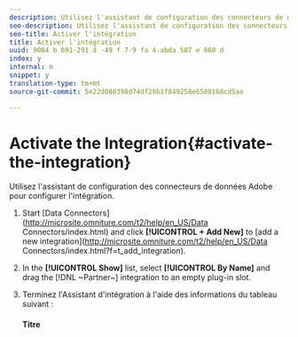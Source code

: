 ```yaml
---
description: Utilisez l'assistant de configuration des connecteurs de données Adobe pour configurer l'intégration.
seo-description: Utilisez l'assistant de configuration des connecteurs de données Adobe pour configurer l'intégration.
seo-title: Activer l'intégration
title: Activer l'intégration
uuid: 9084 b 691-291 d -49 f 7-9 fa 4-abda 507 e 060 d
index: y
internal: n
snippet: y
translation-type: tm+mt
source-git-commit: 5e22d080398d74df29b1f849258e6500168cd5aa

---
```



# Activate the Integration{#activate-the-integration}

Utilisez l'assistant de configuration des connecteurs de données Adobe pour configurer l'intégration.

1. Start [Data Connectors](http://microsite.omniture.com/t2/help/en_US/Data Connectors/index.html) and click **[!UICONTROL + Add New]** to [add a new integration](http://microsite.omniture.com/t2/help/en_US/Data Connectors/index.html?f=t_add_integration).
1. In the **[!UICONTROL Show]** list, select **[!UICONTROL By Name]** and drag the [!DNL ~Partner~] integration to an empty plug-in slot.
1. Terminez l'Assistant d'intégration à l'aide des informations du tableau suivant :

   #### Titre
   |  |  |
   |---|---|

